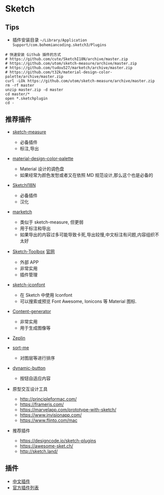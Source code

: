 # Sketch

## Tips
* 插件安装目录 `~/Library/Application Support/com.bohemiancoding.sketch3/Plugins`

```
# 快速安装 Github 插件的方式
# https://github.com/cute/SketchI18N/archive/master.zip
# https://github.com/utom/sketch-measure/archive/master.zip
# https://github.com/tudou527/marketch/archive/master.zip
# https://github.com/t32k/material-design-color-palette/archive/master.zip
curl -LOk https://github.com/utom/sketch-measure/archive/master.zip
rm -rf master
unzip master.zip -d master
cd master/*
open *.sketchplugin
cd -
```

## 推荐插件
* [sketch-measure](https://github.com/utom/sketch-measure)
  * 必备插件
  * 标注,导出
* [material-design-color-palette](https://github.com/t32k/material-design-color-palette)
  * Material 设计的调色盘
  * 如果经常为颜色发愁或者又在依照 MD 规范设计,那么这个也是必备的
* [SketchI18N](https://github.com/cute/SketchI18N)
  * 必备插件
  * 汉化
* [marketch](https://github.com/tudou527/marketch)
  * 类似于 sketch-measure, 但更弱
  * 用于标注和导出
  * 如果导出的内容过多可能导致卡死,导出较慢,中文标注有问题,内容组织不太好
* [Sketch-Toolbox](https://github.com/shahruz/Sketch-Toolbox) [官网](http://sketchtoolbox.com/)
  * 外部 APP
  * 非常实用
  * 插件管理
* [sketch-iconfont](https://github.com/keremciu/sketch-iconfont)
  * 在 Sketch 中使用 Iconfont
  * 可以搜索或预览 Font Awesome, Ionicons 等 Material 图标.
* [Content-generator](https://github.com/timuric/Content-generator-sketch-plugin)
  * 非常实用
  * 用于生成图像等
* [Zeplin](https://zeplin.io/)
* [sort-me](https://github.com/romashamin/sort-me-sketch)
  * 对图层等进行排序
* [dynamic-button](https://github.com/ddwht/sketch-dynamic-button)
  * 按钮自适应内容

* 原型交互设计工具
  * http://principleformac.com/
  * https://framerjs.com/
  * https://marvelapp.com/prototype-with-sketch/
  * https://www.invisionapp.com/
  * https://www.flinto.com/mac

* 推荐插件
  * https://designcode.io/sketch-plugins
  * https://awesome-sket.ch/
  * http://sketch.land/

## 插件
* [中文插件](https://github.com/cute/SketchI18N)
* [官方插件列表](https://github.com/sketchplugins/plugin-directory)
